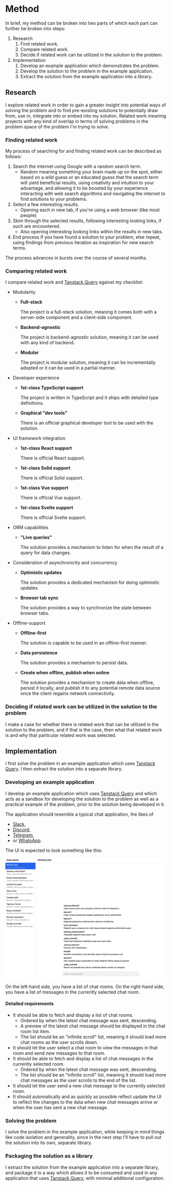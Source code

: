 # Method

In brief, my method can be broken into two parts of which each part can further be broken into steps:

1. Research
    1. Find related work.
    2. Compare related work.
    3. Decide if related work can be utilized in the solution to the problem.
2. Implementation
    1. Develop an example application which demonstrates the problem.
    2. Develop the solution to the problem in the example application.
    3. Extract the solution from the example application into a library.

## Research

I explore related work in order to gain a greater insight into potential ways of solving the problem and to find pre-existing solutions to potentially draw from, use in, integrate into or embed into my solution. Related work meaning projects with any kind of overlap in terms of solving problems in the problem space of the problem I'm trying to solve.

### Finding related work

My process of searching for and finding related work can be described as follows:

1. Search the internet using Google with a random search term.
    - Random meaning something your brain made up on the spot, either based on a wild guess or an educated guess that the search term will yield beneficial results, using creativity and intuition to your advantage, and allowing it to be boosted by your experience interacting with web search algorithms and navigating the internet to find solutions to your problems.
2. Select a few interesting results.
    - Opening each in new tab, if you're using a web browser (like most people)
3. Skim through the selected results, following interesting looking links, if such are encountered.
    - Also opening interesting looking links within the results in new tabs.
4. End process if you have found a solution to your problem, else repeat, using findings from previous iteration as inspiration for new search terms.

The process advances in bursts over the course of several months.

### Comparing related work

I compare related work and [Tanstack Query][tq] against my checklist:

-   Modularity

    -   **Full-stack**

        The project is a full-stack solution, meaning it comes both with a server-side component and a client-side component.

    -   **Backend-agnostic**

        The project is backend-agnostic solution, meaning it can be used with any kind of backend.

    -   **Modular**

        The project is modular solution, meaning it can be incrementally adopted or it can be used in a partial manner.

-   Developer experience

    -   **1st-class TypeScript support**

        The project is written in TypeScript and it ships with detailed type definitions.

    -   **Graphical "dev tools"**

        There is an official graphical developer tool to be used with the solution.

-   UI framework integration

    -   **1st-class React support**

        There is official React support.

    -   **1st-class Solid support**

        There is official Solid support.

    -   **1st-class Vue support**

        There is official Vue support.

    -   **1st-class Svelte support**

        There is official Svelte support.

-   ORM capabilities

    -   **"Live queries"**

        The solution provides a mechanism to listen for when the result of a query for data changes.

-   Consideration of asynchronicity and concurrency

    -   **Optimistic updates**

        The solution provides a dedicated mechanism for doing optimistic updates.

    -   **Browser tab sync**

        The solution provides a way to synchronize the state between browser tabs.

-   Offline-support

    -   **Offline-first**

        The solution is capable to be used in an offline-first manner.

    -   **Data persistence**

        The solution provides a mechanism to persist data.

    -   **Create when offline, publish when online**

        The solution provides a mechanism to create data when offline, persist it locally, and publish it to any potential remote data source once the client regains network connectivity.

### Deciding if related work can be utilized in the solution to the problem

I make a case for whether there is related work that can be utilized in the solution to the problem, and if that is the case, then what that related work is and why that particular related work was selected.

## Implementation

I first solve the problem in an example application which uses [Tanstack Query][tq]. I then extract the solution into a separate library.

### Developing an example application

I develop an example application which uses [Tanstack Query][tq] and which acts as a sandbox for developing the solution to the problem as well as a practical example of the problem, prior to the solution being developed in it.

The application should resemble a typical chat application, the likes of

-   [Slack](https://slack.com/),
-   [Discord](https://discord.com/),
-   [Telegram](https://telegram.org/),
-   or [WhatsApp](https://whatsapp.com/).

The UI is expected to look something like this:

![typical chat application UI](06-method.assets/typical-chat-app-ui.png)

On the left-hand side, you have a list of chat rooms. On the right-hand side, you have a list of messages in the currently selected chat room.

#### Detailed requirements

-   It should be able to fetch and display a list of chat rooms.
    -   Ordered by when the latest chat message was sent, descending.
    -   A preview of the latest chat message should be displayed in the chat room list item.
    -   The list should be an "infinite scroll" list, meaning it should load more chat rooms as the user scrolls down.
-   It should let the user select a chat room to view the messages in that room and send new messages to that room.
-   It should be able to fetch and display a list of chat messages in the currently selected room.
    -   Ordered by when the latest chat message was sent, descending.
    -   The list should be an "infinite scroll" list, meaning it should load more chat messages as the user scrolls to the end of the list.
-   It should let the user send a new chat message to the currently selected room.
-   It should automatically and as quickly as possible reflect update the UI to reflect the changes to the data when new chat messages arrive or when the user has sent a new chat message.

### Solving the problem

I solve the problem in the example application, while keeping in mind things like code isolation and generality, since in the next step I'll have to pull out the solution into its own, separate library.

### Packaging the solution as a library

I extract the solution from the example application into a separate library, and package it in a way which allows it to be consumed and used in any application that uses [Tanstack Query][tq], with minimal additional configuration.

[tq]: https://tanstack.com/query
